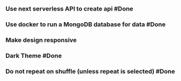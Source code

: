 ### Use next serverless API to create api #Done

### Use docker to run a MongoDB database for data #Done

### Make design responsive

### Dark Theme #Done

### Do not repeat on shuffle (unless repeat is selected) #Done

